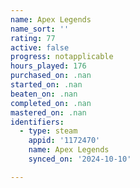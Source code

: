 ```yaml
---
name: Apex Legends
name_sort: ''
rating: 77
active: false
progress: notapplicable
hours_played: 176
purchased_on: .nan
started_on: .nan
beaten_on: .nan
completed_on: .nan
mastered_on: .nan
identifiers:
  - type: steam
    appid: '1172470'
    name: Apex Legends
    synced_on: '2024-10-10'

---
```

